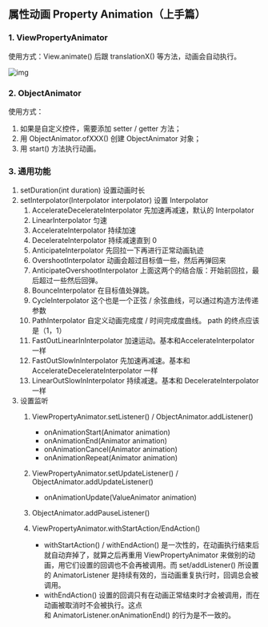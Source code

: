 ## 属性动画 Property Animation（上手篇）

###  1. ViewPropertyAnimator
使用方式：View.animate() 后跟 translationX() 等方法，动画会自动执行。

![img](https://ws1.sinaimg.cn/large/006tKfTcgy1fj7x3rm1xxj30u50laq6y.jpg)

### 2. ObjectAnimator

使用方式：

1. 如果是自定义控件，需要添加 setter / getter 方法；
2. 用 ObjectAnimator.ofXXX() 创建 ObjectAnimator 对象；
3. 用 start() 方法执行动画。

### 3. 通用功能
1. setDuration(int duration) 设置动画时长
2. setInterpolator(Interpolator interpolator) 设置 Interpolator
	1. AccelerateDecelerateInterpolator 先加速再减速，默认的 Interpolator
	2. LinearInterpolator 匀速
	3. AccelerateInterpolator 持续加速
	4. DecelerateInterpolator 持续减速直到 0
	5. AnticipateInterpolator 先回拉一下再进行正常动画轨迹
	6. OvershootInterpolator 动画会超过目标值一些，然后再弹回来
	7. AnticipateOvershootInterpolator 上面这两个的结合版：开始前回拉，最后超过一些然后回弹。
	8. BounceInterpolator 在目标值处弹跳。
	9. CycleInterpolator 这个也是一个正弦 / 余弦曲线，可以通过构造方法传递参数
	10. PathInterpolator 自定义动画完成度 / 时间完成度曲线。 path 的终点应该是（1，1）
	11. FastOutLinearInInterpolator 加速运动。基本和AccelerateInterpolator 一样
	12. FastOutSlowInInterpolator 先加速再减速。基本和 AccelerateDecelerateInterpolator 一样
	13. LinearOutSlowInInterpolator 持续减速。基本和 DecelerateInterpolator 一样
3. 设置监听
	1. ViewPropertyAnimator.setListener() / ObjectAnimator.addListener()
		- onAnimationStart(Animator animation)
		- onAnimationEnd(Animator animation)
		- onAnimationCancel(Animator animation)
		- onAnimationRepeat(Animator animation)
		
	2. ViewPropertyAnimator.setUpdateListener() / ObjectAnimator.addUpdateListener()
		- onAnimationUpdate(ValueAnimator animation)

	3. ObjectAnimator.addPauseListener()
	4. ViewPropertyAnimator.withStartAction/EndAction()
		- withStartAction() / withEndAction() 是一次性的，在动画执行结束后就自动弃掉了，就算之后再重用 ViewPropertyAnimator 来做别的动画，用它们设置的回调也不会再被调用。而 set/addListener() 所设置的 AnimatorListener 是持续有效的，当动画重复执行时，回调总会被调用。
		- withEndAction() 设置的回调只有在动画正常结束时才会被调用，而在动画被取消时不会被执行。这点和 AnimatorListener.onAnimationEnd() 的行为是不一致的。




